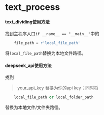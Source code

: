 # text_process
#### text_dividing使用方法

找到主程序入口`if __name__ == "__main__"`中的

```python
    file_path = r'local_file_path'
```

将`local_file_path`替换为本地文件路径。

#### deepseek_api使用方法

找到
> your_api_key
替换为你的api key；同时将
```python
    local_file_path or local_folder_path
```
替换为本地文件/文件夹路径。

